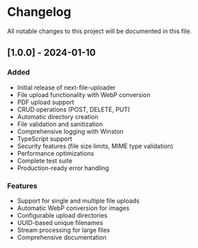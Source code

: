 # Changelog

All notable changes to this project will be documented in this file.

## [1.0.0] - 2024-01-10

### Added
- Initial release of next-file-uploader
- File upload functionality with WebP conversion
- PDF upload support
- CRUD operations (POST, DELETE, PUT)
- Automatic directory creation
- File validation and sanitization
- Comprehensive logging with Winston
- TypeScript support
- Security features (file size limits, MIME type validation)
- Performance optimizations
- Complete test suite
- Production-ready error handling

### Features
- Support for single and multiple file uploads
- Automatic WebP conversion for images
- Configurable upload directories
- UUID-based unique filenames
- Stream processing for large files
- Comprehensive documentation
